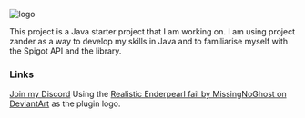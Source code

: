 ![logo](https://i.imgur.com/3Xupajl.png)

This project is a Java starter project that I am working on. I am using project zander as a way to develop my skills in Java and to familiarise myself with the Spigot API and the library.

### Links
[Join my Discord](http://bit.ly/mancavediscord)
Using the [Realistic Enderpearl fail by MissingNoGhost on DeviantArt]() as the plugin logo.
